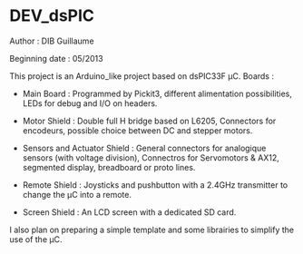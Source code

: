 ﻿DEV_dsPIC
=========

Author : DIB Guillaume

Beginning date : 05/2013

This project is an Arduino_like project based on dsPIC33F µC.
Boards : 

- Main Board : Programmed by Pickit3, different alimentation possibilities,
  	LEDs for debug and I/O on headers.
  	
- Motor Shield : Double full H bridge based on L6205, Connectors for encodeurs, 
		  possible choice between DC and stepper motors.
		  
- Sensors and Actuator Shield : General connectors for analogique sensors (with voltage division),
		Connectros for Servomotors & AX12, segmented display, breadboard or proto lines.
		
- Remote Shield : Joysticks and pushbutton with a 2.4GHz transmitter to change the µC into a remote.

- Screen Shield : An LCD screen with a dedicated SD card.

I also plan on preparing a simple template and some librairies to simplify the use of the µC.
